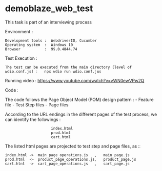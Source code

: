 # demoblaze_web_test
This task is part of an interviewing process

Environment :

    Development tools :  WebdriverIO, Cucumber
    Operating system  :  Windows 10
    Browser           :  99.0.4844.74
    
         
Test Execution : 

    The test can be executed from the main directory (level of wdio.conf.js) :   npx wdio run wdio.conf.jus
    
Running video :  https://www.youtube.com/watch?v=vWN0ewVPw2Q

Code :

  The code follows the Page Object Model (POM) design pattern :    - Feature file
                                                                   - Test Step files
                                                                   - Page files

  According to the URL endings in the different pages of the test process, we can identify the followings :

                         index.html
                         prod.html
                         cart.html
                         
                          
                        
  The listed html pages are projected to test step and page files, as ::

    index.html ->  main_page_operations.js   ,   main_page.js
    prod.html  ->  product_page_operations.js,   product_page.js
    cart.htnl  ->  cart_page_operations.js   ,   cart_page.js     
  
